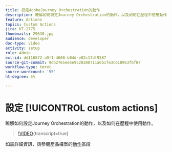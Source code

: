 ```yaml
---
title: 設定AdobeJourney Orchestration的動作
description: 瞭解如何設定Journey Orchestration的動作，以及如何在歷程中使用動作。
feature: Actions
topics: Custom Actions
jira: KT-2775
thumbnails: 29638.jpg
audience: developer
doc-type: video
activity: setup
role: Admin
exl-id: dd116572-a9f1-4608-b04d-e02c17df9587
source-git-commit: 9db2765ee5e9520280711a6b1fe3c618963f6f87
workflow-type: tm+mt
source-wordcount: '55'
ht-degree: 5%

---
```


# 設定 [!UICONTROL custom actions]

瞭解如何設定Journey Orchestration的動作，以及如何在歷程中使用動作。

>[!VIDEO](https://video.tv.adobe.com/v/29638?learn=on){transcript=true}

如需詳細資訊，請參閱產品檔案的[動作](https://experienceleague.adobe.com/docs/journeys/using/action-journeys/action.html?lang=en)區段
